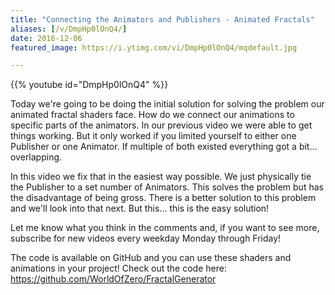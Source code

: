 ```yaml
---
title: "Connecting the Animators and Publishers - Animated Fractals"
aliases: [/v/DmpHp0lOnQ4/]
date: 2016-12-06
featured_image: https://i.ytimg.com/vi/DmpHp0lOnQ4/mqdefault.jpg

---
```


{{% youtube id="DmpHp0lOnQ4" %}}

Today we're going to be doing the initial solution for solving the problem our animated fractal shaders face. How do we connect our animations to specific parts of the animators. In our previous video we were able to get things working. But it only worked if you limited yourself to either one Publisher or one Animator. If multiple of both existed everything got a bit... overlapping.

In this video we fix that in the easiest way possible. We just physically tie the Publisher to a set number of Animators. This solves the problem but has the disadvantage of being gross. There is a better solution to this problem and we'll look into that next. But this... this is the easy solution!

Let me know what you think in the comments and, if you want to see more, subscribe for new videos every weekday Monday through Friday!

The code is available on GitHub and you can use these shaders and animations in your project! Check out the code here: https://github.com/WorldOfZero/FractalGenerator